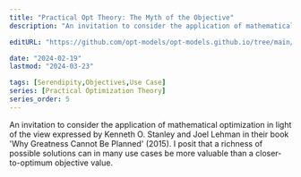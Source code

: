 ```yaml
---
title: "Practical Opt Theory: The Myth of the Objective"
description: "An invitation to consider the application of mathematical optimization in light of the view expressed by Kenneth O. Stanley and Joel Lehman in their book 'Why Greatness Cannot Be Planned' (2015), positing that a richness of possible solutions can in many use cases be more valuable than a closer-to-optimum objective value."

editURL: "https://github.com/opt-models/opt-models.github.io/tree/main/content/compendium/theory-the-myth-of-the-objective/index.md"

date: "2024-02-19"
lastmod: "2024-03-23"

tags: [Serendipity,Objectives,Use Case]
series: [Practical Optimization Theory]
series_order: 5
---
```


An invitation to consider the application of mathematical optimization in light of the view expressed by Kenneth O. Stanley and Joel Lehman in their book 'Why Greatness Cannot Be Planned' (2015). I posit that a richness of possible solutions can in many use cases be more valuable than a closer-to-optimum objective value.
